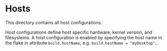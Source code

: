 # Hosts
This directory contains all host configurations.

Host configurations define host specific hardware, kernel version, and filesystems.
A host configuration is enabled by specifying the host name in the flake in attribute
`build.hostName`, e.g. `build.hostName = "myDesktop";`.
